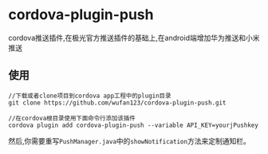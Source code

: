 # cordova-plugin-push
cordova推送插件,在极光官方推送插件的基础上,在android端增加华为推送和小米推送

## 使用
```
//下载或者clone项目到cordova app工程中的plugin目录
git clone https://github.com/wufan123/cordova-plugin-push.git

//在cordova根目录使用下面命令行添加该插件
cordova plugin add cordova-plugin-push --variable API_KEY=yourjPushkey

```
然后,你需要重写`PushManager.java`中的`showNotification`方法来定制通知栏。
